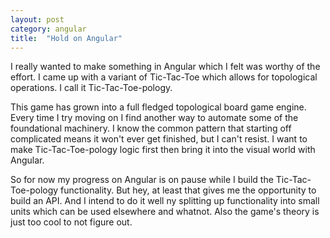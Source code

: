 ```yaml
---
layout: post
category: angular
title:  "Hold on Angular"
---
```


I really wanted to make something in Angular which I felt was worthy of the effort. I came up with a variant of Tic-Tac-Toe which allows for topological operations. I call it Tic-Tac-Toe-pology.

This game has grown into a full fledged topological board game engine. Every time I try moving on I find another way to automate some of the foundational machinery. I know the common pattern that starting off complicated means it won't ever get finished, but I can't resist. I want to make Tic-Tac-Toe-pology logic first then bring it into the visual world with Angular.

So for now my progress on Angular is on pause while I build the Tic-Tac-Toe-pology functionality. But hey, at least that gives me the opportunity to build an API. And I intend to do it well ny splitting up functionality into small units which can be used elsewhere and whatnot. Also the game's theory is just too cool to not figure out.